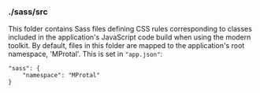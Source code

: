 ### ./sass/src

This folder contains Sass files defining CSS rules corresponding to classes
included in the application's JavaScript code build when using the modern toolkit.
By default, files in this folder are mapped to the application's root namespace, 'MProtal'.
This is set in `"app.json"`:

    "sass": {
        "namespace": "MProtal"
    }
